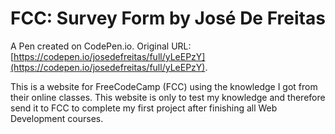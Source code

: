 # FCC: Survey Form by José De Freitas

A Pen created on CodePen.io. Original URL: [https://codepen.io/josedefreitas/full/yLeEPzY](https://codepen.io/josedefreitas/full/yLeEPzY).

This is a website for FreeCodeCamp (FCC) using the knowledge I got from their online classes. This website is only to test my knowledge and therefore send it to FCC to complete my first project after finishing all Web Development courses.
